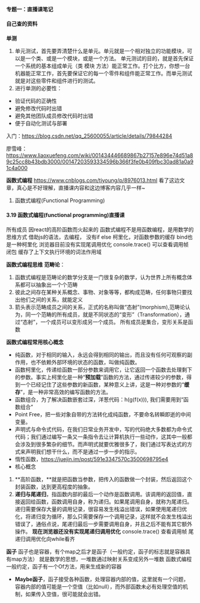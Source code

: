 #### 专题一：直播课笔记

#### 自己查的资料
**单测**
1. 单元测试，首先要弄清楚什么是单元。单元就是一个相对独立的功能模块，可以是一个类、或是一个模块，或是一个方法。
单元测试的目的，就是首先保证一个系统的基本组成单元（类 模块 方法）能正常工作。打个比方，你想一台机器能正常工作，首先要保证它的每一个零件和组件能正常工作。而单元测试就是对这些零件和组件进行的测试。
2. 进行单测的必要性：
* 验证代码的正确性
* 避免修改代码时出错
* 避免其他团队成员修改代码时出错
* 便于自动化测试与部署

入门：https://blog.csdn.net/qq_25600055/article/details/79844284

廖雪峰：https://www.liaoxuefeng.com/wiki/001434446689867b27157e896e74d51a89c25cc8b43bdb3000/00147203593334596b366f3fe0b409fbc30ad81a0a91c4a000

**函数式编程**
https://www.cnblogs.com/tjyoung/p/8976013.html
看了这边文章，真心是不好理解，直播课内容和这边博客内容几乎一样~
1. 函数式编程(Functional Programming)

#### 3.19 函数式编程(functional programming)直播课
所有成员
因react的高阶函数而火起来的
函数式编程不是用函数编程，是用数学的思维方式 借助js的语法，去编程，
没有if else
柯里化，对函数参数的缓存   bind也是一种柯里化
浏览器目前没有实现尾调用优化
console.trace() 可以查看调用帧
闭包 缓存了上下文执行环境的词法作用域

**函数式编程思维**
**范畴论**：
1. 函数式编程是范畴论的数学分支是一门很复杂的数学，认为世界上所有概念体系都可以抽象出一个个范畴
2. 彼此之间存在某种关系概念、事物、对象等等，都构成范畴，任何事物只要找出他们之间的关系，就能定义
3. 箭头表示范畴成员之间的关系，正式的名称叫做“态射”(morphism),范畴论认为，同一个范畴的所有成员，就是不同状态的“变形”（Transformation），通过“态射”，一个成员可以变形成另一个成员。
所有成员是集合，变形关系是函数

**函数式编程常用核心概念**
* 纯函数，对于相同的输入，永远会得到相同的输出，而且没有任何可观察的副作用，也不依赖外部环境的状态的函数，叫做纯函数。
* 函数柯里化，传递给函数一部分参数来调用它，让它返回一个函数去处理剩下的参数。事实上柯里化是一种“**预加载**”函数的方法，通过传递较少的参数，得到一个已经记住了这些参数的新函数，某种意义上讲，这是一种对参数的“**缓存**”，是一种非常高效的编写函数的方法。
* 函数组合，为了解决函数嵌套过深，洋葱代码：h(g(f(x))), 我们需要用到“函数组合”
* Point Free，把一些对象自带的方法转化成纯函数，不要命名转瞬即逝的中间变量。
* 声明式与命令式代码，在我们日常业务开发中，写的代码绝大多数都为命令式代码；我们通过编写一条又一条指令去让计算机执行一些动作，这其中一般都会涉及到很多繁杂的细节。而声明式就要优雅很多了，我们通过写表达式的方式来声明我们想干什么，而不是通过一步一步的指示。
* 惰性函数，https://juejin.im/post/591e3347570c3500698795e4
* 核心概念
1. **高阶函数，**就是把函数当参数，把传入的函数做一个封装，然后返回这个封装函数，达到更高程度的抽象。
2. **递归与尾递归**，指函数内部的最后一个动作是函数调用。该调用的返回值，直接返回给函数，函数调用自身，称为递归。如果尾调用自身，就称为尾递归。递归需要保存大量的调用记录，很容易发生栈溢出错误，如果使用尾递归优化，将递归变为循环，那么只需要保存一个调用记录，这样就不会发生栈溢出错误了，通俗点说，尾递归最后一步需要调用自身，并且之后不能有其它额外操作。
**现在浏览器还没有实现尾递归调用优化**
console.trace() 查看调用帧
尾递归调用优化向while看齐

**函子**
函子也是容器，有个map之后才是函子（一般约定，函子的标志就是容器具有map方法）
就是数学的思想，一堆数通过映射关系变成另外一堆数
函数式编程一般约定，函子有一个Of方法，用来生成新的容器
* **Maybe函子**，函子接受各种函数，处理容器内部的值，这里就有一个问题，容器内部的值可能是一个空值（比如null），而外部函数未必有处理空值的机制，如果传入空值，很可能就会出错。

